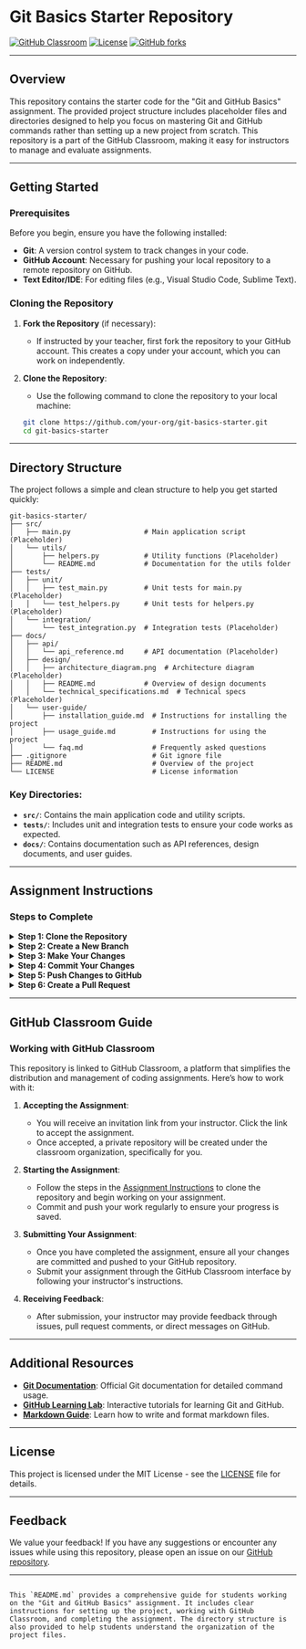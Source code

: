 # Git Basics Starter Repository

[![GitHub Classroom](https://img.shields.io/badge/GitHub-Classroom-blue?logo=github)](https://classroom.github.com/)
[![License](https://img.shields.io/badge/license-MIT-green)](./LICENSE)
[![GitHub forks](https://img.shields.io/github/forks/your-org/git-basics-starter?style=social)](https://github.com/your-org/git-basics-starter/network/members)

---

## Overview

This repository contains the starter code for the "Git and GitHub Basics" assignment. The provided project structure includes placeholder files and directories designed to help you focus on mastering Git and GitHub commands rather than setting up a new project from scratch. This repository is a part of the GitHub Classroom, making it easy for instructors to manage and evaluate assignments.

---

## Getting Started

### Prerequisites

Before you begin, ensure you have the following installed:

- **Git**: A version control system to track changes in your code.
- **GitHub Account**: Necessary for pushing your local repository to a remote repository on GitHub.
- **Text Editor/IDE**: For editing files (e.g., Visual Studio Code, Sublime Text).

### Cloning the Repository

1. **Fork the Repository** (if necessary): 
   - If instructed by your teacher, first fork the repository to your GitHub account. This creates a copy under your account, which you can work on independently.
  
2. **Clone the Repository**:
   - Use the following command to clone the repository to your local machine:
   ```bash
   git clone https://github.com/your-org/git-basics-starter.git
   cd git-basics-starter
   ```

---

## Directory Structure

The project follows a simple and clean structure to help you get started quickly:

```plaintext
git-basics-starter/
├── src/
│   ├── main.py                  # Main application script (Placeholder)
│   └── utils/
│       ├── helpers.py           # Utility functions (Placeholder)
│       └── README.md            # Documentation for the utils folder
├── tests/
│   ├── unit/
│   │   ├── test_main.py         # Unit tests for main.py (Placeholder)
│   │   └── test_helpers.py      # Unit tests for helpers.py (Placeholder)
│   └── integration/
│       └── test_integration.py  # Integration tests (Placeholder)
├── docs/
│   ├── api/
│   │   └── api_reference.md     # API documentation (Placeholder)
│   ├── design/
│   │   ├── architecture_diagram.png  # Architecture diagram (Placeholder)
│   │   ├── README.md            # Overview of design documents
│   │   └── technical_specifications.md  # Technical specs (Placeholder)
│   └── user-guide/
│       ├── installation_guide.md  # Instructions for installing the project
│       ├── usage_guide.md         # Instructions for using the project
│       └── faq.md                 # Frequently asked questions
├── .gitignore                     # Git ignore file
├── README.md                      # Overview of the project
└── LICENSE                        # License information
```

### Key Directories:

- **`src/`**: Contains the main application code and utility scripts.
- **`tests/`**: Includes unit and integration tests to ensure your code works as expected.
- **`docs/`**: Contains documentation such as API references, design documents, and user guides.

---

## Assignment Instructions

### Steps to Complete

<details>
<summary><strong>Step 1: Clone the Repository</strong></summary>

```bash
git clone https://github.com/your-org/git-basics-starter.git
cd git-basics-starter
```

</details>

<details>
<summary><strong>Step 2: Create a New Branch</strong></summary>

- Create a new branch for your work:
  ```bash
  git checkout -b your-branch-name
  ```
- This is where you'll make all your changes. Remember to commit frequently!

</details>

<details>
<summary><strong>Step 3: Make Your Changes</strong></summary>

- Navigate to the `src/` directory and modify the placeholder files with your own code.
- Add any additional files or directories as needed for your project.
- Use `git status` to check your changes:
  ```bash
  git status
  ```

</details>

<details>
<summary><strong>Step 4: Commit Your Changes</strong></summary>

- Add your changes to the staging area:
  ```bash
  git add .
  ```
- Commit your changes with a descriptive message:
  ```bash
  git commit -m "Your descriptive message"
  ```

</details>

<details>
<summary><strong>Step 5: Push Changes to GitHub</strong></summary>

- Push your changes to the remote repository:
  ```bash
  git push origin your-branch-name
  ```

</details>

<details>
<summary><strong>Step 6: Create a Pull Request</strong></summary>

- After pushing your changes, go to your GitHub repository and create a Pull Request (PR) to merge your branch into the `main` branch.

</details>

---

## GitHub Classroom Guide

### Working with GitHub Classroom

This repository is linked to GitHub Classroom, a platform that simplifies the distribution and management of coding assignments. Here’s how to work with it:

1. **Accepting the Assignment**:
   - You will receive an invitation link from your instructor. Click the link to accept the assignment.
   - Once accepted, a private repository will be created under the classroom organization, specifically for you.

2. **Starting the Assignment**:
   - Follow the steps in the [Assignment Instructions](#assignment-instructions) to clone the repository and begin working on your assignment.
   - Commit and push your work regularly to ensure your progress is saved.

3. **Submitting Your Assignment**:
   - Once you have completed the assignment, ensure all your changes are committed and pushed to your GitHub repository.
   - Submit your assignment through the GitHub Classroom interface by following your instructor's instructions.

4. **Receiving Feedback**:
   - After submission, your instructor may provide feedback through issues, pull request comments, or direct messages on GitHub.

---

## Additional Resources

- **[Git Documentation](https://git-scm.com/doc)**: Official Git documentation for detailed command usage.
- **[GitHub Learning Lab](https://lab.github.com/)**: Interactive tutorials for learning Git and GitHub.
- **[Markdown Guide](https://www.markdownguide.org/)**: Learn how to write and format markdown files.

---

## License

This project is licensed under the MIT License - see the [LICENSE](./LICENSE) file for details.

---

## Feedback

We value your feedback! If you have any suggestions or encounter any issues while using this repository, please open an issue on our [GitHub repository](https://github.com/your-org/git-basics-starter/issues).

---
```

This `README.md` provides a comprehensive guide for students working on the "Git and GitHub Basics" assignment. It includes clear instructions for setting up the project, working with GitHub Classroom, and completing the assignment. The directory structure is also provided to help students understand the organization of the project files.
